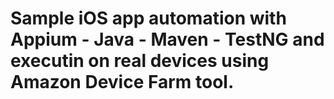 # Sample iOS app automation with Appium - Java - Maven - TestNG and executin on real devices using Amazon Device Farm tool.
